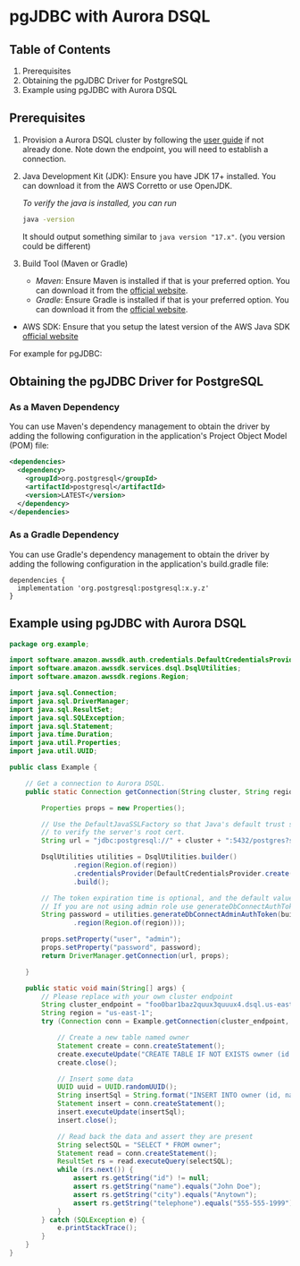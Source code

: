 # pgJDBC with Aurora DSQL

## Table of Contents

1. Prerequisites
2. Obtaining the pgJDBC Driver for PostgreSQL
3. Example using pgJDBC with Aurora DSQL

## Prerequisites

1. Provision a Aurora DSQL cluster by following the [user guide](TODO) if not already done.
   Note down the endpoint, you will need to establish a connection.
2. Java Development Kit (JDK): Ensure you have JDK 17+ installed. You can download it from the AWS Corretto or use OpenJDK.

   _To verify the java is installed, you can run_
   ```bash
   java -version
   ```

   It should output something similar to `java version "17.x"`. (you version could be different)

3. Build Tool (Maven or Gradle)
   - _Maven_: Ensure Maven is installed if that is your preferred option. You can download it from the [official website](https://maven.apache.org/download.cgi).
   - _Gradle_: Ensure Gradle is installed if that is your preferred option. You can download it from the [official website](https://gradle.org/install/).
- AWS SDK: Ensure that you setup the latest version of the AWS Java SDK [official website](https://docs.aws.amazon.com/sdk-for-java/latest/developer-guide/setup.html)


For example for pgJDBC:

## Obtaining the pgJDBC Driver for PostgreSQL


### As a Maven Dependency
You can use Maven's dependency management to obtain the driver by adding the following configuration in the application's Project Object Model (POM) file:


```xml
<dependencies>
  <dependency>
    <groupId>org.postgresql</groupId>
    <artifactId>postgresql</artifactId>
    <version>LATEST</version>
  </dependency>
</dependencies>
```

### As a Gradle Dependency
You can use Gradle's dependency management to obtain the driver by adding the following configuration in the application's build.gradle file:


```
dependencies {
  implementation 'org.postgresql:postgresql:x.y.z'
}
```

## Example using pgJDBC with Aurora DSQL

``` java
package org.example;

import software.amazon.awssdk.auth.credentials.DefaultCredentialsProvider;
import software.amazon.awssdk.services.dsql.DsqlUtilities;
import software.amazon.awssdk.regions.Region;

import java.sql.Connection;
import java.sql.DriverManager;
import java.sql.ResultSet;
import java.sql.SQLException;
import java.sql.Statement;
import java.time.Duration;
import java.util.Properties;
import java.util.UUID;

public class Example {

    // Get a connection to Aurora DSQL.
    public static Connection getConnection(String cluster, String region) throws SQLException {

        Properties props = new Properties();

        // Use the DefaultJavaSSLFactory so that Java's default trust store can be used
        // to verify the server's root cert.
        String url = "jdbc:postgresql://" + cluster + ":5432/postgres?sslmode=verify-full&sslfactory=org.postgresql.ssl.DefaultJavaSSLFactory";

        DsqlUtilities utilities = DsqlUtilities.builder()
                .region(Region.of(region))
                .credentialsProvider(DefaultCredentialsProvider.create())
                .build();

        // The token expiration time is optional, and the default value 900 seconds
        // If you are not using admin role use generateDbConnectAuthToken instead
        String password = utilities.generateDbConnectAdminAuthToken(builder -> builder.hostname(cluster)
                .region(Region.of(region)));

        props.setProperty("user", "admin");
        props.setProperty("password", password);
        return DriverManager.getConnection(url, props);

    }

    public static void main(String[] args) {
        // Please replace with your own cluster endpoint
        String cluster_endpoint = "foo0bar1baz2quux3quuux4.dsql.us-east-1.on.aws";
        String region = "us-east-1";
        try (Connection conn = Example.getConnection(cluster_endpoint, region)) {

            // Create a new table named owner
            Statement create = conn.createStatement();
            create.executeUpdate("CREATE TABLE IF NOT EXISTS owner (id UUID PRIMARY KEY, name VARCHAR(255), city VARCHAR(255), telephone VARCHAR(255))");
            create.close();

            // Insert some data
            UUID uuid = UUID.randomUUID();
            String insertSql = String.format("INSERT INTO owner (id, name, city, telephone) VALUES ('%s', 'John Doe', 'Anytown', '555-555-1999')", uuid);
            Statement insert = conn.createStatement();
            insert.executeUpdate(insertSql);
            insert.close();

            // Read back the data and assert they are present
            String selectSQL = "SELECT * FROM owner";
            Statement read = conn.createStatement();
            ResultSet rs = read.executeQuery(selectSQL);
            while (rs.next()) {
                assert rs.getString("id") != null;
                assert rs.getString("name").equals("John Doe");
                assert rs.getString("city").equals("Anytown");
                assert rs.getString("telephone").equals("555-555-1999");
            }
        } catch (SQLException e) {
            e.printStackTrace();
        }
    }
}
```
